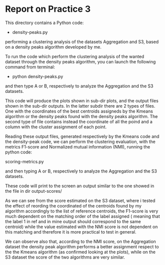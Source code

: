 # Report on Practice 3

This directory contains a Python code:
- density-peaks.py


performing a clustering analysis of the datasets Aggregation and S3, based on a density peaks algorithm developed by me.

To run the code which perform the clustering analysis of the wanted dataset through the density peaks algorithm,
you can launch the following command from terminal:
- python density-peaks.py 

and then type A or B, respectively to analyze the Aggregation and the S3 datasets.

This code will produce the plots shown in sub-dir plots, and the output files shown in the sub-dir outputs.
In the latter subdir there are 2 types of files.
One with the coordinates of the best centroids assigneds by the Kmeans algorithm or  the density peaks found with
the density peaks algorithm.
The second type of file contains instead the coordinate of all the poind and a column with the cluster assignment of each point.

Reading these output files,  generated respectively by the Kmeans code and the density-peak code, we can perform the clustering evaluation, with the metrics F1-score and Normalized mutual information (NMI), running the python code:

scoring-metrics.py

and then typing A or B, respectively to analyze the Aggregation and the S3 datasets.

These code will print to the screen an output similar to the one showed in the file in dir output-scores/

As we can see from the score estimated on the S3 dataset, where i tested the effect of reording the coordinated of the centroids found by my algorithm accordingly to the list of reference centroids, the F1-score is very much dependent on the matching order of the label assigned ( meaning that the label 1 in ref and in mine output should correspond to the same centroid) while the value estimated with the NMI score is not dependent on this matching and therefore it is more practical to test in general.

We can observe also that, according to the NMI score, on the Aggregation dataset the density peak algorithm performs a better assignment respect to the the Kmeans algorithm (as confirmed looking at the plots), while on the S3 dataset the score of the two algorithms are very similar.

